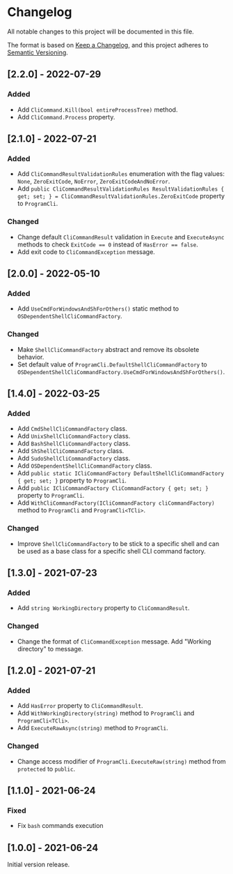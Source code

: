 # Changelog

All notable changes to this project will be documented in this file.

The format is based on [Keep a Changelog](https://keepachangelog.com/en/1.0.0/),
and this project adheres to [Semantic Versioning](https://semver.org/spec/v2.0.0.html).

## [2.2.0] - 2022-07-29

### Added

- Add `CliCommand.Kill(bool entireProcessTree)` method.
- Add `CliCommand.Process` property.

## [2.1.0] - 2022-07-21

### Added

- Add `CliCommandResultValidationRules` enumeration with the flag values: `None`, `ZeroExitCode`, `NoError`, `ZeroExitCodeAndNoError`.
- Add `public CliCommandResultValidationRules ResultValidationRules { get; set; } = CliCommandResultValidationRules.ZeroExitCode` property to `ProgramCli`.

### Changed

- Change default `CliCommandResult` validation in `Execute` and `ExecuteAsync` methods to check `ExitCode == 0` instead of `HasError == false`.
- Add exit code to `CliCommandException` message.

## [2.0.0] - 2022-05-10

### Added

- Add `UseCmdForWindowsAndShForOthers()` static method to `OSDependentShellCliCommandFactory`.

### Changed

- Make `ShellCliCommandFactory` abstract and remove its obsolete behavior.
- Set default value of `ProgramCli.DefaultShellCliCommandFactory` to `OSDependentShellCliCommandFactory.UseCmdForWindowsAndShForOthers()`.

## [1.4.0] - 2022-03-25

### Added

- Add `CmdShellCliCommandFactory` class.
- Add `UnixShellCliCommandFactory` class.
- Add `BashShellCliCommandFactory` class.
- Add `ShShellCliCommandFactory` class.
- Add `SudoShellCliCommandFactory` class.
- Add `OSDependentShellCliCommandFactory` class.
- Add `public static ICliCommandFactory DefaultShellCliCommandFactory { get; set; }`
  property to `ProgramCli`.
- Add `public ICliCommandFactory CliCommandFactory { get; set; }`
  property to `ProgramCli`.
- Add `WithCliCommandFactory(ICliCommandFactory cliCommandFactory)`
  method to `ProgramCli` and `ProgramCli<TCli>`.

### Changed

- Improve `ShellCliCommandFactory` to be stick to a specific shell
  and can be used as a base class for a specific shell CLI command factory.

## [1.3.0] - 2021-07-23

### Added

- Add `string WorkingDirectory` property to `CliCommandResult`.

### Changed

- Change the format of `CliCommandException` message.
  Add "Working directory" to message.

## [1.2.0] - 2021-07-21

### Added

- Add `HasError` property to `CliCommandResult`.
- Add `WithWorkingDirectory(string)` method to `ProgramCli` and `ProgramCli<TCli>`.
- Add `ExecuteRawAsync(string)` method to `ProgramCli`.

### Changed

- Change access modifier of `ProgramCli.ExecuteRaw(string)` method from `protected` to `public`.

## [1.1.0] - 2021-06-24

### Fixed

- Fix `bash` commands execution

## [1.0.0] - 2021-06-24

Initial version release.